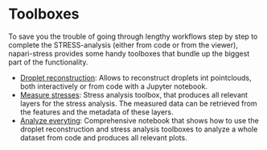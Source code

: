# Toolboxes

To save you the trouble of going through lengthy workflows step by step to complete the STRESS-analysis (either from code or from the viewer), napari-stress provides some handy toolboxes that bundle up the biggest part of the functionality.

* [Droplet reconstruction](01_droplet_reconstruction/Readme.md): Allows to reconstruct droplets int pointclouds, both interactively or from code with a Jupyter notebook.
* [Measure stresses](02_measure_stress/Readme.md): Stress analysis toolbox, that produces all relevant layers for the stress analysis. The measured data can be retrieved from the features and the metadata of these layers.
* [Analyze everyting](03_analyze_everything/demo_analyze_everything.ipynb): Comprehensive notebook that shows how to use the droplet reconstruction and stress analysis toolboxes to analyze a whole dataset from code and produces all relevant plots.